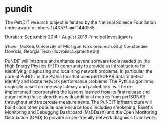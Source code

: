 pundit
======

The PuNDIT research project is funded by the National Science Foundation under award numbers 1440571 and 1440585

Duration: September 2014 - August 2016
Principal Investigators

Shawn McKee, University of Michigan (smckeeumich.edu)
Constantine Dovrolis, Georgia Tech (dovroliscc.gatech.edu)

PuNDIT will integrate and enhance several software tools needed by the High Energy Physics (HEP) community to provide an infrastructure for identifying, diagnosing and localizing network problems. In particular, the core of PuNDIT is the Pythia tool that uses perfSONAR data to detect, identify and locate network performance problems. The Pythia algorithms, originally based on one-way latency and packet loss, will be re-implemented incorporating the lessons learned from its first release and augmenting those algorithms with additional metrics from perfSONAR throughput and traceroute measurements.  The PuNDIT infrastructure will build upon other popular open-source tools including smokeping, ESnet's Monitoring and Debugging Dashboard (MaDDash) and the Open Monitoring Distribution (OMD) to provide a user-friendly network diagnosis framework.

